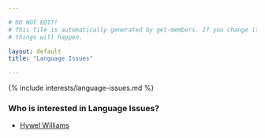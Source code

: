 ```yaml
---

# DO NOT EDIT!
# This file is automatically generated by get-members. If you change it, bad
# things will happen.

layout: default
title: "Language Issues"

---
```


{% include interests/language-issues.md %}

### Who is interested in Language Issues?


* [Hywel Williams](members/hywel-williams.html)
